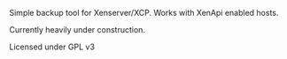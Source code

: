 Simple backup tool for Xenserver/XCP.  Works with XenApi enabled hosts.

Currently heavily under construction.

Licensed under GPL v3